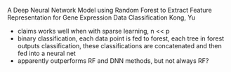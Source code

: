A Deep Neural Network Model using Random Forest to Extract Feature Representation for Gene Expression Data Classification
Kong, Yu

- claims works well when with sparse learning, n << p 
- binary classification, each data point is fed to forest, each tree in forest outputs classification, these classifications are concatenated and then fed into a neural net
- apparently outperforms RF and DNN methods, but not always RF?

